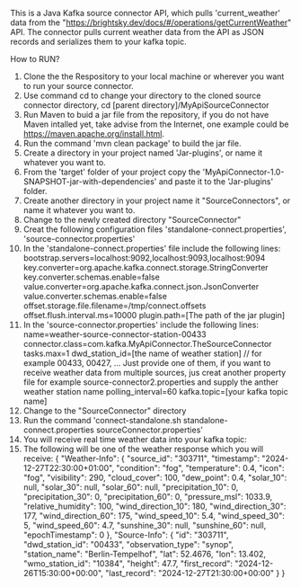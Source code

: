 This is a Java Kafka source connector API, which pulls 'current_weather' data from the "https://brightsky.dev/docs/#/operations/getCurrentWeather" API.
The connector pulls current weather data from the API as JSON records and serializes them to your kafka topic.

How to RUN?
1. Clone the the Respository to your local machine or wherever you want to run your source connector.
2. Use command cd to change your directory to the cloned source connector directory, cd [parent directory]/MyApiSourceConnector
3. Run Maven to buid a jar file from the repository, if you do not have Maven intalled yet, take advise from the Internet, one example could be https://maven.apache.org/install.html.
4. Run the command 'mvn clean package' to build the jar file.
5. Create a directory in your project named 'Jar-plugins', or name it whatever you want to.
6. From the 'target' folder of your project copy the 'MyApiConnector-1.0-SNAPSHOT-jar-with-dependencies' and paste it to the 'Jar-plugins' folder.
7. Create another directory in your project name it "SourceConnectors", or name it whatever you want to.
8. Change to the newly created directory "SourceConnector"
9. Creat the following configuration files  'standalone-connect.properties', 'source-connector.properties' 
10. In the 'standalone-connect.properties' file include the following lines:
    bootstrap.servers=localhost:9092,localhost:9093,localhost:9094
    key.converter=org.apache.kafka.connect.storage.StringConverter
    key.converter.schemas.enable=false
    value.converter=org.apache.kafka.connect.json.JsonConverter
    value.converter.schemas.enable=false
    offset.storage.file.filename=/tmp/connect.offsets
    offset.flush.interval.ms=10000
    plugin.path=[The path of the jar plugin]
11. In the 'source-connector.properties' include the following lines:
    name=weather-source-connector-station-00433
    connector.class=com.kafka.MyApiConnector.TheSourceConnector
    tasks.max=1
    dwd_station_id=[the name of weather station] // for example 00433, 00427, ... Just provide one of them, if you want to receive weather data from multiple sources, jus creat another property file for example source-connector2.properties and supply the anther weather station name
    polling_interval=60
    kafka.topic=[your kafka topic name]
12. Change to the "SourceConnector" directory
13. Run the command  'connect-standalone.sh standalone-connect.properties sourceConnector.properties'
14. You will receive real time weather data into your kafka topic:
15. The following will be one of the weather response which you will receive:
    {
	"Weather-Info": {
		"source_id": "303711",
		"timestamp": "2024-12-27T22:30:00+01:00",
		"condition": "fog",
		"temperature": 0.4,
		"icon": "fog",
		"visibility": 290,
		"cloud_cover": 100,
		"dew_point": 0.4,
		"solar_10": null,
		"solar_30": null,
		"solar_60": null,
		"precipitation_10": 0,
		"precipitation_30": 0,
		"precipitation_60": 0,
		"pressure_msl": 1033.9,
		"relative_humidity": 100,
		"wind_direction_10": 180,
		"wind_direction_30": 177,
		"wind_direction_60": 175,
		"wind_speed_10": 5.4,
		"wind_speed_30": 5,
		"wind_speed_60": 4.7,
		"sunshine_30": null,
		"sunshine_60": null,
		"epochTimestamp": 0
	},
	"Source-Info": {
		"id": "303711",
		"dwd_station_id": "00433",
		"observation_type": "synop",
		"station_name": "Berlin-Tempelhof",
		"lat": 52.4676,
		"lon": 13.402,
		"wmo_station_id": "10384",
		"height": 47.7,
		"first_record": "2024-12-26T15:30:00+00:00",
		"last_record": "2024-12-27T21:30:00+00:00"
	}
}

